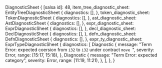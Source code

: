 DiagnosticSheet {
    [salsa id]: 48,
    item_tree_diagnostic_sheet: EntityTreeDiagnosticSheet {
        diagnostics: [],
    },
    token_diagnostic_sheet: TokenDiagnosticSheet {
        diagnostics: [],
    },
    ast_diagnostic_sheet: AstDiagnosticSheet {
        diagnostics: [],
    },
    expr_diagnostic_sheet: ExprDiagnosticSheet {
        diagnostics: [],
    },
    decl_diagnostic_sheet: DeclDiagnosticSheet {
        diagnostics: [],
    },
    defn_diagnostic_sheet: DefnDiagnosticSheet {
        diagnostics: [],
    },
    expr_ty_diagnostic_sheet: ExprTypeDiagnosticSheet {
        diagnostics: [
            Diagnostic {
                message: "Term Error: expected coersion from `i32` to `i32` under contract `move `",
                severity: Error,
                range: [15:17, 15:18),
            },
            Diagnostic {
                message: "Term Error: expected category",
                severity: Error,
                range: [11:19, 11:21),
            },
        ],
    },
}